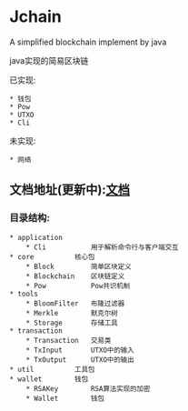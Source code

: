 # Jchain
A simplified blockchain implement by java

java实现的简易区块链

已实现:

    * 钱包
    * Pow
    * UTXO
    * Cli

未实现:

    * 网络

## 文档地址(更新中):[文档](https://ifican.top/2020/05/19/blog/blockchain/Jchain1/)
### 目录结构:
    * application   
        * Cli           用于解析命令行与客户端交互
    * core          核心包
        * Block         简单区块定义
        * Blockchain    区块链定义
        * Pow           Pow共识机制
    * tools         
        * BloomFilter   布隆过滤器
        * Merkle        默克尔树
        * Storage       存储工具
    * transaction  
        * Transaction   交易类
        * TxInput       UTXO中的输入
        * TxOutput      UTXO中的输出
    * util          工具包
    * wallet        钱包
        * RSAKey        RSA算法实现的加密
        * Wallet        钱包
